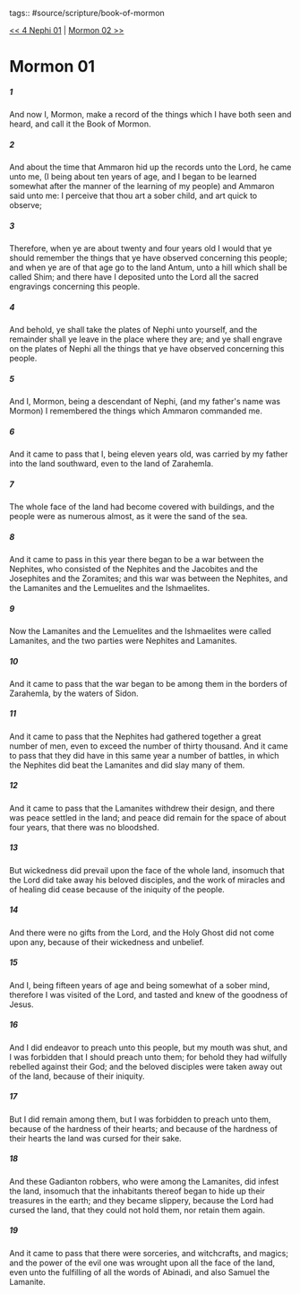 tags:: #source/scripture/book-of-mormon

[<< 4 Nephi 01](source/scripture/book-of-mormon/12_The_Fourth_Book_of_Nephi/4_Nephi_01.md) | [Mormon 02 >>](source/scripture/book-of-mormon/13_Mormon/Mormon_02.md)

# Mormon 01

##### 1

And now I, Mormon, make a record of the things which I have both seen and heard, and call it the Book of Mormon.

##### 2

And about the time that Ammaron hid up the records unto the Lord, he came unto me, (I being about ten years of age, and I began to be learned somewhat after the manner of the learning of my people) and Ammaron said unto me: I perceive that thou art a sober child, and art quick to observe;

##### 3

Therefore, when ye are about twenty and four years old I would that ye should remember the things that ye have observed concerning this people; and when ye are of that age go to the land Antum, unto a hill which shall be called Shim; and there have I deposited unto the Lord all the sacred engravings concerning this people.

##### 4

And behold, ye shall take the plates of Nephi unto yourself, and the remainder shall ye leave in the place where they are; and ye shall engrave on the plates of Nephi all the things that ye have observed concerning this people.

##### 5

And I, Mormon, being a descendant of Nephi, (and my father's name was Mormon) I remembered the things which Ammaron commanded me.

##### 6

And it came to pass that I, being eleven years old, was carried by my father into the land southward, even to the land of Zarahemla.

##### 7

The whole face of the land had become covered with buildings, and the people were as numerous almost, as it were the sand of the sea.

##### 8

And it came to pass in this year there began to be a war between the Nephites, who consisted of the Nephites and the Jacobites and the Josephites and the Zoramites; and this war was between the Nephites, and the Lamanites and the Lemuelites and the Ishmaelites.

##### 9

Now the Lamanites and the Lemuelites and the Ishmaelites were called Lamanites, and the two parties were Nephites and Lamanites.

##### 10

And it came to pass that the war began to be among them in the borders of Zarahemla, by the waters of Sidon.

##### 11

And it came to pass that the Nephites had gathered together a great number of men, even to exceed the number of thirty thousand. And it came to pass that they did have in this same year a number of battles, in which the Nephites did beat the Lamanites and did slay many of them.

##### 12

And it came to pass that the Lamanites withdrew their design, and there was peace settled in the land; and peace did remain for the space of about four years, that there was no bloodshed.

##### 13

But wickedness did prevail upon the face of the whole land, insomuch that the Lord did take away his beloved disciples, and the work of miracles and of healing did cease because of the iniquity of the people.

##### 14

And there were no gifts from the Lord, and the Holy Ghost did not come upon any, because of their wickedness and unbelief.

##### 15

And I, being fifteen years of age and being somewhat of a sober mind, therefore I was visited of the Lord, and tasted and knew of the goodness of Jesus.

##### 16

And I did endeavor to preach unto this people, but my mouth was shut, and I was forbidden that I should preach unto them; for behold they had wilfully rebelled against their God; and the beloved disciples were taken away out of the land, because of their iniquity.

##### 17

But I did remain among them, but I was forbidden to preach unto them, because of the hardness of their hearts; and because of the hardness of their hearts the land was cursed for their sake.

##### 18

And these Gadianton robbers, who were among the Lamanites, did infest the land, insomuch that the inhabitants thereof began to hide up their treasures in the earth; and they became slippery, because the Lord had cursed the land, that they could not hold them, nor retain them again.

##### 19

And it came to pass that there were sorceries, and witchcrafts, and magics; and the power of the evil one was wrought upon all the face of the land, even unto the fulfilling of all the words of Abinadi, and also Samuel the Lamanite.
